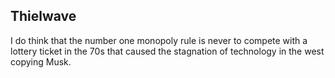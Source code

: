 ## Thielwave

I do think that the number one monopoly rule is never to compete with a lottery ticket in the 70s that caused the stagnation of technology in the west copying Musk.
